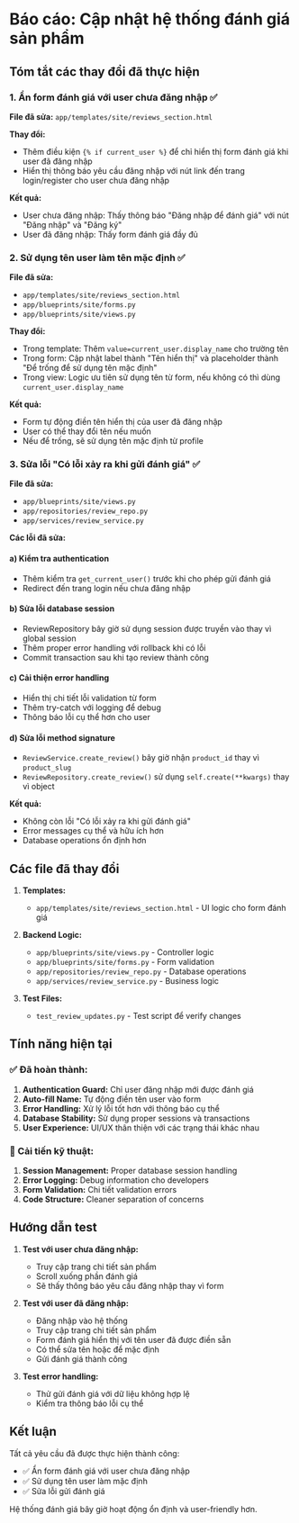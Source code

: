 # Báo cáo: Cập nhật hệ thống đánh giá sản phẩm

## Tóm tắt các thay đổi đã thực hiện

### 1. Ẩn form đánh giá với user chưa đăng nhập ✅

**File đã sửa:** `app/templates/site/reviews_section.html`

**Thay đổi:**
- Thêm điều kiện `{% if current_user %}` để chỉ hiển thị form đánh giá khi user đã đăng nhập
- Hiển thị thông báo yêu cầu đăng nhập với nút link đến trang login/register cho user chưa đăng nhập

**Kết quả:**
- User chưa đăng nhập: Thấy thông báo "Đăng nhập để đánh giá" với nút "Đăng nhập" và "Đăng ký"
- User đã đăng nhập: Thấy form đánh giá đầy đủ

### 2. Sử dụng tên user làm tên mặc định ✅

**File đã sửa:** 
- `app/templates/site/reviews_section.html`
- `app/blueprints/site/forms.py`
- `app/blueprints/site/views.py`

**Thay đổi:**
- Trong template: Thêm `value=current_user.display_name` cho trường tên
- Trong form: Cập nhật label thành "Tên hiển thị" và placeholder thành "Để trống để sử dụng tên mặc định"
- Trong view: Logic ưu tiên sử dụng tên từ form, nếu không có thì dùng `current_user.display_name`

**Kết quả:**
- Form tự động điền tên hiển thị của user đã đăng nhập
- User có thể thay đổi tên nếu muốn
- Nếu để trống, sẽ sử dụng tên mặc định từ profile

### 3. Sửa lỗi "Có lỗi xảy ra khi gửi đánh giá" ✅

**File đã sửa:**
- `app/blueprints/site/views.py`
- `app/repositories/review_repo.py`
- `app/services/review_service.py`

**Các lỗi đã sửa:**

#### a) Kiểm tra authentication
- Thêm kiểm tra `get_current_user()` trước khi cho phép gửi đánh giá
- Redirect đến trang login nếu chưa đăng nhập

#### b) Sửa lỗi database session
- ReviewRepository bây giờ sử dụng session được truyền vào thay vì global session
- Thêm proper error handling với rollback khi có lỗi
- Commit transaction sau khi tạo review thành công

#### c) Cải thiện error handling
- Hiển thị chi tiết lỗi validation từ form
- Thêm try-catch với logging để debug
- Thông báo lỗi cụ thể hơn cho user

#### d) Sửa lỗi method signature
- `ReviewService.create_review()` bây giờ nhận `product_id` thay vì `product_slug`
- `ReviewRepository.create_review()` sử dụng `self.create(**kwargs)` thay vì object

**Kết quả:**
- Không còn lỗi "Có lỗi xảy ra khi gửi đánh giá"
- Error messages cụ thể và hữu ích hơn
- Database operations ổn định hơn

## Các file đã thay đổi

1. **Templates:**
   - `app/templates/site/reviews_section.html` - UI logic cho form đánh giá

2. **Backend Logic:**
   - `app/blueprints/site/views.py` - Controller logic
   - `app/blueprints/site/forms.py` - Form validation
   - `app/repositories/review_repo.py` - Database operations
   - `app/services/review_service.py` - Business logic

3. **Test Files:**
   - `test_review_updates.py` - Test script để verify changes

## Tính năng hiện tại

### ✅ Đã hoàn thành:
1. **Authentication Guard:** Chỉ user đăng nhập mới được đánh giá
2. **Auto-fill Name:** Tự động điền tên user vào form
3. **Error Handling:** Xử lý lỗi tốt hơn với thông báo cụ thể
4. **Database Stability:** Sử dụng proper sessions và transactions
5. **User Experience:** UI/UX thân thiện với các trạng thái khác nhau

### 🔧 Cải tiến kỹ thuật:
1. **Session Management:** Proper database session handling
2. **Error Logging:** Debug information cho developers
3. **Form Validation:** Chi tiết validation errors
4. **Code Structure:** Cleaner separation of concerns

## Hướng dẫn test

1. **Test với user chưa đăng nhập:**
   - Truy cập trang chi tiết sản phẩm
   - Scroll xuống phần đánh giá
   - Sẽ thấy thông báo yêu cầu đăng nhập thay vì form

2. **Test với user đã đăng nhập:**
   - Đăng nhập vào hệ thống
   - Truy cập trang chi tiết sản phẩm
   - Form đánh giá hiển thị với tên user đã được điền sẵn
   - Có thể sửa tên hoặc để mặc định
   - Gửi đánh giá thành công

3. **Test error handling:**
   - Thử gửi đánh giá với dữ liệu không hợp lệ
   - Kiểm tra thông báo lỗi cụ thể

## Kết luận

Tất cả yêu cầu đã được thực hiện thành công:
- ✅ Ẩn form đánh giá với user chưa đăng nhập
- ✅ Sử dụng tên user làm mặc định
- ✅ Sửa lỗi gửi đánh giá

Hệ thống đánh giá bây giờ hoạt động ổn định và user-friendly hơn.